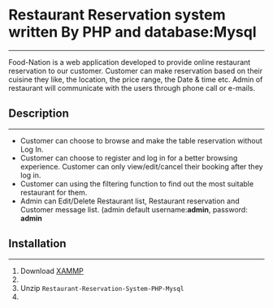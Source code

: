 # Restaurant Reservation system written By PHP and database:Mysql
---
Food-Nation is a web application developed to provide online restaurant reservation to our customer. Customer can make reservation based on their cuisine they like, the location, the price range, the Date & time etc. Admin of restaurant will communicate with the users through phone call or e-mails. 

## Description
---
- Customer can choose to browse and make the table reservation without Log In.
- Customer can choose to register and log in for a better browsing experience. Customer can only view/edit/cancel their booking after they log in.
- Customer can using the filtering function to find out the most suitable restaurant for them.
- Admin can Edit/Delete Restaurant list, Restaurant reservation and Customer message list. (admin default username:**admin**, password: **admin**


## Installation
---
1. Download [XAMMP]([url](https://www.apachefriends.org/download.html))
2. 
3. Unzip `Restaurant-Reservation-System-PHP-Mysql`
4. 


